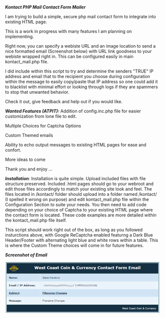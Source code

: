 ***Kontact PHP Mail Contact Form Mailer***


I am trying to build a simple, secure php mail contact form to integrate into existing HTML page.

This is a work in progress with many features I am planning on implementing.

Right now, you can specify a webiste URL and an image location to send a nice formatted email (Screenshot below) with URL link goodness to your webiste wrapped right in. This can be configured easily in main kontact_mail.php file. 

I did include within this script to try and determine the senders "TRUE" IP address and email that to the recipient you choose during configuration within the message to easily copy/paste that IP address so one could add it to blacklist with minimal effort or looking through logs if they are spammers to stop that unwanted behavior.

Check it out, give feedback and help out if you would like.


***Wanted Features (ATPIT):***
Addition of config.inc.php file for easier customization from lone file to edit.

Multiple Choices for Captcha Options

Custom Themed emails

Ability to echo output messages to existing HTML pages for ease and confort.

More ideas to come

Thank you and enjoy ... 


***Installation***:
Installation is quite simple. Upload included files with file structure preserved. Included .html pages should go to your webroot and edit those files accordingly to match your existing site look and feel. The files located in /kontact/ folder should upload into a folder named /kontact/ (I spelled it wrong on purpose) and edit kontact_mail.php file within the Configuration Section to suite your needs. You then need to add code depending on your choice of Captcha to your existing HTML page where the contact form is located. These code examples are more detailed within the kontact_mail.php file itself.

This script should work right out of the box, as long as you followed insturctions above, with Google ReCaptcha enabled featurng a Dark Blue Header/Footer with alternating light blue and white rows within a table. This is where the Custom Theme choices will come in for future features.


***Screenshot of Email***

![Alt text](/images/screenshot_dar_blue.png?raw=true "Dark Blue Theme")

